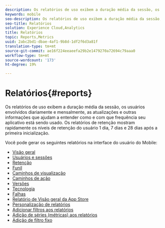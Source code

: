 ```yaml
---
description: Os relatórios de uso exibem a duração média da sessão, os usuários envolvidos diariamente e mensalmente, as atualizações e outras informações que ajudam a entender como e com que frequência seu aplicativo está sendo usado. Os relatórios de retenção mostram rapidamente os níveis de retenção do usuário 1 dia, 7 dias e 28 dias após a primeira inicialização.
keywords: mobile
seo-description: Os relatórios de uso exibem a duração média da sessão, os usuários envolvidos diariamente e mensalmente, as atualizações e outras informações que ajudam a entender como e com que frequência seu aplicativo está sendo usado. Os relatórios de retenção mostram rapidamente os níveis de retenção do usuário 1 dia, 7 dias e 28 dias após a primeira inicialização.
seo-title: Relatórios
solution: Experience Cloud,Analytics
title: Relatórios
topic: Reports,Metrics
uuid: 2abc2bd1-dbae-4af1-9b8d-1df2f6d3a81f
translation-type: tm+mt
source-git-commit: ae16f224eeaeefa29b2e1479270a72694c79aaa0
workflow-type: tm+mt
source-wordcount: '173'
ht-degree: 19%

---
```



# Relatórios{#reports}

Os relatórios de uso exibem a duração média da sessão, os usuários envolvidos diariamente e mensalmente, as atualizações e outras informações que ajudam a entender como e com que frequência seu aplicativo está sendo usado. Os relatórios de retenção mostram rapidamente os níveis de retenção do usuário 1 dia, 7 dias e 28 dias após a primeira inicialização.

Você pode gerar os seguintes relatórios na interface do usuário do Mobile:

* [Visão geral](/help/using/usage/usage-overview.md)
* [Usuários e sessões](/help/using/usage/users-sessions.md)
* [Retenção](/help/using/usage/reports-retention.md)
* [Funil](/help/using/usage/reports-funnel.md)
* [Caminhos de visualização](/help/using/usage/reports-view-paths.md)
* [Caminhos de ação](/help/using/usage/reports-action-paths.md)
* [Versões](/help/using/usage/c-reports-versions.md)
* [Tecnologia](/help/using/usage/reports-technology.md)
* [Falhas](/help/using/usage/c-crashes.md)
* [Relatório de Visão geral da App Store](/help/using/usage/c-app-store-store-performance.md)
* [Personalização de relatórios](/help/using/usage/reports-customize/reports-customize.md)
* [Adicionar filtros aos relatórios](/help/using/usage/reports-customize/t-reports-customize.md)
* [Adição de séries (métricas) aos relatórios](/help/using/usage/reports-customize/t-reports-series.md)
* [Adição de filtro fixo](/help/using/usage/reports-customize/t-sticky-filter.md)
